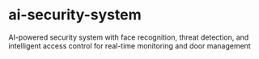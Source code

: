 # ai-security-system
AI-powered security system with face recognition, threat detection, and intelligent access control for real-time monitoring and door management
